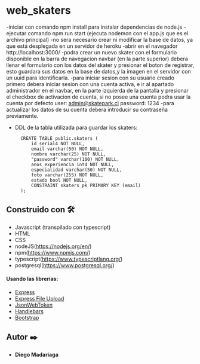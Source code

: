 # web_skaters
 -iniciar con comando npm install para instalar dependencias de node.js
 -ejecutar comando npm run start (ejecuta nodemon con el app.js que es el archivo principal)
 -no sera necesario crear ni modificar la base de datos, ya que está desplegada en un servidor de heroku
 -abrir en el navegador http://localhost:3000/
 -podra crear un nuevo skater con el formulario disponible en la barra de navegacion navbar (en la parte superior)
    debera llenar el formulario con los datos del skater y presionar el boton de registrar, esto guardara sus datos en la base de datos,y la imagen en el servidor con un uuid para identificarla.
 -para iniciar sesion con su usuario creado primero debera iniciar sesion con una cuenta activa, 
    e ir al apartado administrador en el navbar, en la parte izquierda de la pantalla y presionar el checkbox de activacion de cuenta,
    si no posee una cuenta podra usar la cuenta por defecto
    user: admin@skatepark.cl
    password: 1234
-para actualizar los datos de su cuenta debera introducir su contraseña previamente.


- DDL de la tabla utilizada para guardar los skaters:

        CREATE TABLE public.skaters (
            id serial4 NOT NULL,
            email varchar(50) NOT NULL,
            nombre varchar(25) NOT NULL,
            "password" varchar(100) NOT NULL,
            anos_experiencia int4 NOT NULL,
            especialidad varchar(50) NOT NULL,
            foto varchar(255) NOT NULL,
            estado bool NOT NULL,
            CONSTRAINT skaters_pk PRIMARY KEY (email)
        );

## Construido con 🛠️

- Javascript (transpilado con typescript)
- HTML
- CSS
- nodeJS(https://nodejs.org/en/)
- npm(https://www.npmjs.com/)
- typescript(https://www.typescriptlang.org/)
- postgresql(https://www.postgresql.org/)

#### Usando las librerías:

- [Express](https://expressjs.com/es/)
- [Express File Upload](https://www.npmjs.com/package/express-fileupload)
- [JsonWebToken](https://www.npmjs.com/package/jsonwebtoken)
- [Handlebars](https://handlebarsjs.com/)
- [Bootstrap](https://getbootstrap.com/)

## Autor ✒️

- **Diego Madariaga**